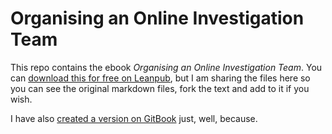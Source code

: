 # Organising an Online Investigation Team

This repo contains the ebook *Organising an Online Investigation Team*. You can [download this for free on Leanpub](https://leanpub.com/investigationteambook), but I am sharing the files here so you can see the original markdown files, fork the text and add to it if you wish.

I have also [created a version on GitBook](https://www.gitbook.com/book/paulbradshaw/organising-an-online-investigation-team/details) just, well, because.
